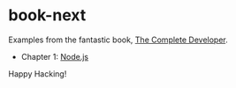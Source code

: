 # book-next

Examples from the fantastic book, [The Complete Developer][complete].

- Chapter 1: [Node.js][node]

Happy Hacking!

[complete]: https://nostarch.com/complete-developer
[node]: ch01/package.json
